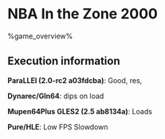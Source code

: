 # NBA In the Zone 2000 

%game_overview%

## Execution information

**ParaLLEl (2.0-rc2 a03fdcba)**: Good, res,

**Dynarec/Gln64**: dips on load

**Mupen64Plus GLES2 (2.5 ab8134a)**: Loads

**Pure/HLE**: Low FPS Slowdown